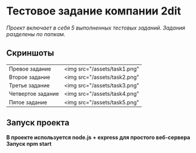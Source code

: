 # Тестовое задание компании 2dit

*Проект включает в себя 5 выполненных тестовых заданий. Задания разделены по папкам.*



## Скриншоты

|                   |                                     | 
| ------------------|:-----------------------------------:| 
| Превое задание    | <img src="/assets/task1.png"         | 
| Второе задание    | <img src="/assets/task2.png"         |  
| Третье задание    | <img src="/assets/task3.png"         |    
| Четвертое задание | <img src="/assets/task4.png"         |  
| Пятое задание     | <img src="/assets/task5.png"         |  



## Запуск проекта
**В проекте используется node.js + express для простого веб-сервера**
**Запуск npm start**